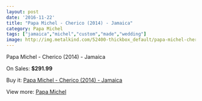 ```yaml
---
layout: post
date: '2016-11-22'
title: "Papa Michel - Cherico (2014) - Jamaica"
category: Papa Michel
tags: ["jamaica","michel","custom","made","wedding"]
image: http://img.metalkind.com/52400-thickbox_default/papa-michel-cherico-2014-jamaica.jpg
---
```

Papa Michel - Cherico (2014) - Jamaica

On Sales: **$291.99**
<a href="https://www.metalkind.com/en/papa-michel/14549-papa-michel-cherico-2014-jamaica.html"><amp-img layout="responsive" width="600" height="600" src="//img.metalkind.com/52400-thickbox_default/papa-michel-cherico-2014-jamaica.jpg" alt="Papa Michel - Cherico (2014) - Jamaica 0" /></a>

Buy it: [Papa Michel - Cherico (2014) - Jamaica](https://www.metalkind.com/en/papa-michel/14549-papa-michel-cherico-2014-jamaica.html "Papa Michel - Cherico (2014) - Jamaica")

View more: [Papa Michel](https://www.metalkind.com/en/97-papa-michel "Papa Michel")